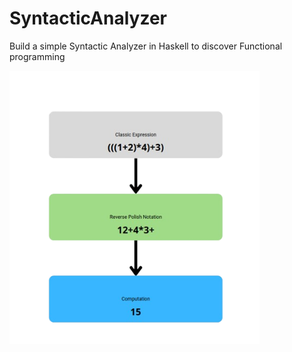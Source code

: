 # SyntacticAnalyzer
Build a simple Syntactic Analyzer in Haskell to discover Functional programming

<div>
	<img src="https://github.com/Gazeux33/SyntacticAnalyzer/blob/main/assets/explain.png" width="400">
</div>
